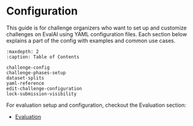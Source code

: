 # Configuration

This guide is for challenge organizers who want to set up and customize challenges on EvalAI using YAML configuration files. Each section below explains a part of the config with examples and common use cases.

```{toctree}
:maxdepth: 2
:caption: Table of Contents

challenge-config
challenge-phases-setup
dataset-splits
yaml-reference
edit-challenge-configuration
lock-submission-visibility
```

For evaluation setup and configuration, checkout the Evaluation section:
<br>
- <a href="../evaluation/">Evaluation</a>

